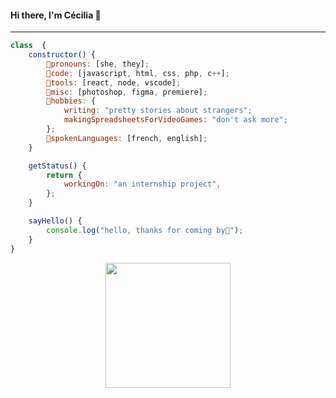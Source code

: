 #### Hi there, I'm Cécilia :snake:

---

```javascript
class  {
    constructor() {
        🧧pronouns: [she, they];
        🌱code: [javascript, html, css, php, c++];
        🍏tools: [react, node, vscode];
        🌸misc: [photoshop, figma, premiere];
        🌼hobbies: {
            writing: "pretty stories about strangers";
            makingSpreadsheetsForVideoGames: "don't ask more";
        };
        🍰spokenLanguages: [french, english];
    }

    getStatus() {
        return {
            workingOn: "an internship project",
        };
    }

    sayHello() {
        console.log("hello, thanks for coming by👋");
    }
}
```

<p align="center">
  <img width="200" src="https://media.giphy.com/media/gFbeY4qiYrHOg/giphy-downsized-large.gif">
</p>
